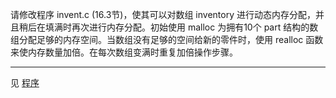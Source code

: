 请修改程序 invent.c (16.3节)，使其可以对数组 inventory 进行动态内存分配，并且稍后在填满时再次进行内存分配。初始使用 malloc 为拥有10个 part 结构的数组分配足够的内存空间。当数组没有足够的空间给新的零件时，使用 realloc 函数来使内存数量加倍。在每次数组变满时重复加倍操作步骤。

---

见 [程序](./dir_ex_04)
